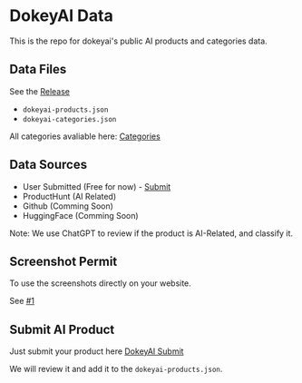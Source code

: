 # DokeyAI Data

This is the repo for dokeyai's public AI products and categories data.

## Data Files

See the [Release](https://github.com/DokeyAI/dokeyai-data/releases)

- `dokeyai-products.json`
- `dokeyai-categories.json`

All categories avaliable here: [Categories](https://dokeyai.com/category)

## Data Sources
- User Submitted (Free for now) - [Submit](https://dokeyai.com/submit)
- ProductHunt (AI Related)
- Github (Comming Soon)
- HuggingFace (Comming Soon)

Note: We use ChatGPT to review if the product is AI-Related, and classify it.

## Screenshot Permit

To use the screenshots directly on your website.

See [#1](https://github.com/DokeyAI/dokeyai-data/issues/1)

## Submit AI Product

Just submit your product here [DokeyAI Submit](https://dokeyai.com/submit)

We will review it and add it to the `dokeyai-products.json`.